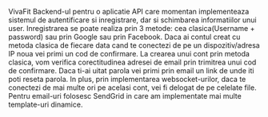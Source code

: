 VivaFit 
Backend-ul pentru o aplicatie API care momentan implementeaza sistemul de autentificare si inregistrare, dar si schimbarea informatiilor unui user.
Inregistrarea se poate realiza prin 3 metode: cea clasica(Username + password) sau prin Google sau prin Facebook.
Daca ai contul creat cu metoda clasica de fiecare data cand te conectezi de pe un dispozitiv/adresa IP noua vei primi un cod de confirmare.
La crearea unui cont prin metoda clasica, vom verifica corectitudinea adresei de email prin trimitrea unui cod de confirmare.
Daca ti-ai uitat parola vei primi prin email un link de unde iti poti reseta parola.
In plus, prin implementarea websocket-urilor, daca te conectezi de mai multe ori pe acelasi cont, vei fi delogat de pe celelate file.
Pentru email-uri folosesc SendGrid in care am implementate mai multe template-uri dinamice.
